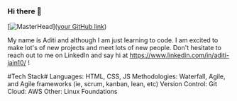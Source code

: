 ### Hi there 👋

[![MasterHead](file:///C:/Users/aditi/Downloads/LinkedIn%20Banner-Aditi%20Tech!.png)]([your GitHub link](https://github.com/AditiJain1001))

My name is Aditi and although I am just learning to code. I am excited to make lot's of new projects and meet lots of new people. Don't hesitate to reach out to me on LinkedIn and say hi at https://www.linkedin.com/in/aditi-jain10/ !


#Tech Stack#
Languages: HTML, CSS, JS
Methodologies: Waterfall, Agile, and Agile frameworks (ie, scrum, kanban, lean, etc)
Version Control: Git
Cloud: AWS
Other: Linux Foundations

<!--
**AditiJain1001/AditiJain1001** is a ✨ _special_ ✨ repository because its `README.md` (this file) appears on your GitHub profile.

Here are some ideas to get you started:

- 🔭 I’m currently working on ...
- 🌱 I’m currently learning ...
- 👯 I’m looking to collaborate on ...
- 🤔 I’m looking for help with ...
- 💬 Ask me about ...
- 📫 How to reach me: ...
- 😄 Pronouns: ...
- ⚡ Fun fact: ...
-->
